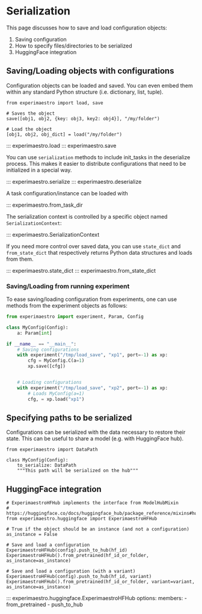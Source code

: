 # Serialization

This page discusses how to save and load configuration objects:

1. Saving configuration
1. How to specify files/directories to be serialized
1. HuggingFace integration


## Saving/Loading objects with configurations

Configuration objects can be loaded and saved. You can even embed them
within any standard Python structure (i.e. dictionary, list, tuple).

```py3
from experimaestro import load, save

# Saves the object
save([obj1, obj2, {key: obj3, key2: obj4}], "/my/folder")

# Load the object
[obj1, obj2, obj_dict] = load("/my/folder")
```

::: experimaestro.load
::: experimaestro.save

You can use `serialization` methods to include init_tasks
in the deserialize process. This makes it easier to distribute
configurations that need to be initialized in a special way.

::: experimaestro.serialize
::: experimaestro.deserialize


A task configuration/instance can be loaded with

::: experimaestro.from_task_dir

The serialization context is controlled by a specific object
named `SerializationContext`:

::: experimaestro.SerializationContext


If you need more control over saved data, you can use `state_dict`
and `from_state_dict` that respectively returns Python data structures
and loads from them.

::: experimaestro.state_dict
::: experimaestro.from_state_dict


### Saving/Loading from running experiment

To ease saving/loading configuration from experiments, one
can use methods from the experiment objects as follows:

```py
from experimaestro import experiment, Param, Config

class MyConfig(Config):
    a: Param[int]

if __name__ == "__main__":
    # Saving configurations
    with experiment("/tmp/load_save", "xp1", port=-1) as xp:
        cfg = MyConfig.C(a=1)
        xp.save([cfg])


    # Loading configurations
    with experiment("/tmp/load_save", "xp2", port=-1) as xp:
        # Loads MyConfig(a=1)
        cfg, = xp.load("xp1")
```


## Specifying paths to be serialized

Configurations can be serialized with the data necessary
to restore their state. This can be useful to share a
model (e.g. with HuggingFace hub).

```py3
from experimaestro import DataPath

class MyConfig(Config):
    to_serialize: DataPath
    """This path will be serialized on the hub"""
```

## HuggingFace integration

```py3
# ExperimaestroHFHub implements the interface from ModelHubMixin
# https://huggingface.co/docs/huggingface_hub/package_reference/mixins#huggingface_hub.ModelHubMixin
from experimaestro.huggingface import ExperimaestroHFHub

# True if the object should be an instance (and not a configuration)
as_instance = False

# Save and load a configuration
ExperimaestroHFHub(config).push_to_hub(hf_id)
ExperimaestroHFHub().from_pretrained(hf_id_or_folder, as_instance=as_instance)

# Save and load a configuration (with a variant)
ExperimaestroHFHub(config).push_to_hub(hf_id, variant)
ExperimaestroHFHub().from_pretrained(hf_id_or_folder, variant=variant, as_instance=as_instance)
```

::: experimaestro.huggingface.ExperimaestroHFHub
    options:
      members:
        - from_pretrained
        - push_to_hub
